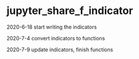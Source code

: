 # jupyter_share_f_indicator

2020-6-18 start writing the indicators

2020-7-4 convert indicators to functions

2020-7-9 update indicators, finish functions
